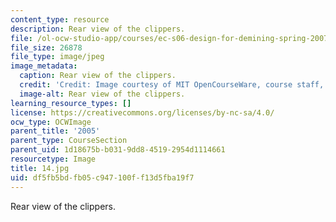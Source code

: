 ```yaml
---
content_type: resource
description: Rear view of the clippers.
file: /ol-ocw-studio-app/courses/ec-s06-design-for-demining-spring-2007/df5fb5bdfb05c947100ff13d5fba19f7_14.jpg
file_size: 26878
file_type: image/jpeg
image_metadata:
  caption: Rear view of the clippers.
  credit: 'Credit: Image courtesy of MIT OpenCourseWare, course staff, and students.'
  image-alt: Rear view of the clippers.
learning_resource_types: []
license: https://creativecommons.org/licenses/by-nc-sa/4.0/
ocw_type: OCWImage
parent_title: '2005'
parent_type: CourseSection
parent_uid: 1d18675b-b031-9dd8-4519-2954d1114661
resourcetype: Image
title: 14.jpg
uid: df5fb5bd-fb05-c947-100f-f13d5fba19f7
---
```

Rear view of the clippers.